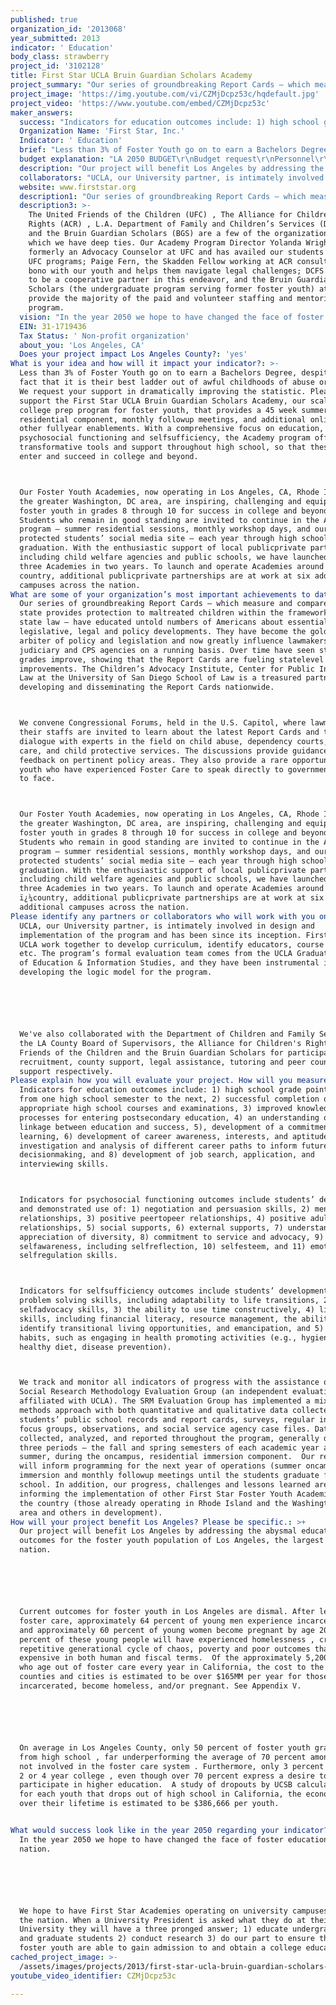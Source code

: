 ```yaml
---
published: true
organization_id: '2013068'
year_submitted: 2013
indicator: ' Education'
body_class: strawberry
project_id: '3102128'
title: First Star UCLA Bruin Guardian Scholars Academy
project_summary: "Our series of groundbreaking Report Cards – which measure and compare how each state provides protection to maltreated children within the framework of its state law – have educated untold numbers of Americans about essential legislative, legal and policy developments. They have become the gold standard arbiter of policy and legislation and now greatly influence lawmakers, the judiciary and CPS agencies on a running basis. Over time have seen states’ grades improve, showing that the Report Cards are fueling state-level improvements. The Children’s Advocacy Institute, Center for Public Interest Law at the University of San Diego School of Law is a treasured partner in developing and disseminating the Report Cards nationwide.\r\nWe convene Congressional Forums, held in the U.S. Capitol, where lawmakers and their staffs are invited to learn about the latest Report Cards and to dialogue with experts in the field on child abuse, dependency courts, foster care, and child protective services. The discussions provide guidance and feedback on pertinent policy areas. They also provide a rare opportunity for youth who have experienced Foster Care to speak directly to government, face to face.\r\nOur Foster Youth Academies, now operating in Los Angeles, CA, Rhode Island and the greater Washington, DC area, are inspiring, challenging and equipping foster youth in grades 8 through 10 for success in college and beyond. Students who remain in good standing are invited to continue in the Academy program – summer residential sessions, monthly workshop days, and our protected students’ social media site – each year through high school graduation. With the enthusiastic support of local public-private partnerships, including child welfare agencies and public schools, we have launched these three Academies in two years. To launch and operate Academies around the ￼country, additional public-private partnerships are at work at six additional campuses across the nation."
project_image: 'https://img.youtube.com/vi/CZMjDcpz53c/hqdefault.jpg'
project_video: 'https://www.youtube.com/embed/CZMjDcpz53c'
maker_answers:
  success: "Indicators for education outcomes include: 1) high school grade point averages from one high school semester to the next, 2) successful completion of appropriate high school courses and examinations, 3) improved knowledge of the processes for entering post-secondary education, 4) an understanding of the linkage between education and success, 5), development of a commitment to learning, 6) development of career awareness, interests, and aptitudes, 7) investigation and analysis of different career paths to inform future decision-making, and 8) development of job search, application, and interviewing skills.\r\nIndicators for psychosocial functioning outcomes include students’ development and demonstrated use of: 1) negotiation and persuasion skills, 2) mentor relationships, 3) positive peer-to-peer relationships, 4) positive adult-youth relationships, 5) social supports, 6) external supports, 7) understanding and appreciation of diversity, 8) commitment to service and advocacy, 9) self-awareness, including self-reflection, 10) self-esteem, and 11) emotional self-regulation skills.\r\nIndicators for self-sufficiency outcomes include students’ development of: 1) problem- solving skills, including adaptability to life transitions, 2) self-advocacy skills, 3) the ability to use time constructively, 4) life skills, including financial literacy, resource management, the ability to identify transitional living opportunities, and emancipation, and 5) healthy habits, such as engaging in health promoting activities (e.g., hygiene, healthy diet, disease prevention).\r\nWe track and monitor all indicators of progress with the assistance of the Social Research Methodology Evaluation Group (an independent evaluation team affiliated with UCLA). The SRM Evaluation Group has implemented a mixed methods approach with both quantitative and qualitative data collected from students’ public school records and report cards, surveys, regular interviews, focus groups, observations, and social service agency case files. Data is collected, analyzed, and reported throughout the program, generally during three periods – the fall and spring semesters of each academic year and in the summer, during the on-campus, residential immersion component.  Our results will inform programming for the next year of operations (summer on-campus immersion and monthly follow-up meetings until the students graduate from high school. In addition, our progress, challenges and lessons learned are informing the implementation of other First Star Foster Youth Academies around the country (those already operating in Rhode Island and the Washington, DC area and others in development)."
  Organization Name: 'First Star, Inc.'
  Indicator: ' Education'
  brief: "Less than 3% of Foster Youth go on to earn a Bachelors Degree, despite the fact that it is their best ladder out of awful childhoods of abuse or neglect. We request your support in dramatically improving the statistic. Please support the First Star UCLA Bruin Guardian Scholars Academy, our scalable college prep program for foster youth, that provides a 4-5 week summer residential component, monthly follow-up meetings, and additional online and other full-year enablements. With a comprehensive focus on education, psychosocial functioning and self-sufficiency, the Academy program offers transformative tools and support throughout high school, so that these youth enter and succeed in college and beyond.\r\nOur Foster Youth Academies, now operating in Los Angeles, CA, Rhode Island and the greater Washington, DC area, are inspiring, challenging and equipping foster youth in grades 8 through 10 for success in college and beyond. Students who remain in good standing are invited to continue in the Academy program – summer residential sessions, monthly workshop days, and our protected students’ social media site – each year through high school graduation. With the enthusiastic support of local public-private partnerships, including child welfare agencies and public schools, we have launched these three Academies in two years. To launch and operate Academies around the country, additional public-private partnerships are at work at six additional campuses across the nation."
  budget explanation: "LA 2050 BUDGET\r\nBudget request\r\nPersonnel\r\nProgram Director (100% FTE)         72,000         25,000\r\nDirector Benefits         39,324\r\nProgram Assistant ( 100%FTE for 3 mos) 10,667           5,000\r\nAssistant Benefits           1,700\r\n10 Peer Counselors @ 10.59 an hour         20,000         20,000\r\nResidential Night Manager hourly            2,076\r\nTaxes 1,604\r\nSubtotal Personnel       147,371         50,000\r\nNon-Personnel\r\nRoom and board  30 students @$74 per student/day x28          62,160         20,000\r\nRoom and board for 10 Peer Counselors x 28 days          20,720           5,000\r\nEnrollment Fees $64 per student           1,920\r\nFee per unit $339 X 2 units X 30 students         20,340\r\nTelephone & Internet              350\r\nInstructional Enhancement Initiative Fees $16 per unit X 4 unit X 30 960\r\nInstructors for Math and Literacy Labs Summer sessions           8,000           8,000\r\nLife Skills Instructors for Summer sessions           3,600           3,600\r\nEvaluation         25,000\r\nStaff Fingerprinting            1,140\r\nParking 1,100\r\nMaterials and Supplies 1,700\r\nPrinting and Text Books 1,400           1,400\r\nAdditional Tutoring           4,000           4,000\r\nMeeting Rooms           1,000\r\nStudent Transportation (shuttles) summer and Saturday sessions         17,400           8,000\r\nField Trips Admissions           3,850\r\nExtended Year Meal Costs 2,600\r\nIncentives for Students (T-shirts, etc) 2,000\r\nCommencement Celebration 1,500\r\nMisc. Snacks and Supplies  1,350\r\nBruin ID Cards              750\r\nSubtotal Non-Personnel       182,840         50,000\r\nTotal Personnel & Non-Personnel       330,211       100,000\r\n Indirect Costs (Univeristy  Fee) @ 13 %          42,900\r\nOther\r\nGrand Total        373,111       100,000"
  description: "Our project will benefit Los Angeles by addressing the abysmal educational outcomes for the foster youth population of Los Angeles, the largest in the nation. \r\n\r\nCurrent outcomes for foster youth in Los Angeles are dismal. After leaving foster care, approximately 64 percent of young men experience incarceration , and approximately 60 percent of young women become pregnant by age 20 , and 24 percent of these young people will have experienced homelessness , creating a repetitive generational cycle of chaos, poverty and poor outcomes that are expensive in both human and fiscal terms.  Of the approximately 5,200 youth who age out of foster care every year in California, the cost to the state, counties and cities is estimated to be over $165MM per year for those that are incarcerated, become homeless, and/or pregnant. See Appendix V.\r\n\r\nOn average in Los Angeles County, only 50 percent of foster youth graduate from high school , far underperforming the average of 70 percent among youth not involved in the foster care system . Furthermore, only 3 percent graduate 2 or 4 year college , even though over 70 percent express a desire to participate in higher education.  A study of dropouts by UCSB calculates that for each youth that drops out of high school in California, the economic loss over their lifetime is estimated to be $386,666 per youth. \r\n"
  collaborators: "UCLA, our University partner, is intimately involved in design and implementation of the program and has been since its inception. First Star and UCLA work together to develop curriculum, identify educators, course selection etc. The program’s formal evaluation team comes from the UCLA Graduate School of Education & Information Studies, and they have been instrumental in developing the logic model for the program.\r\n\r\nWe've also collaborated with the Department of Children and Family Services, the LA County Board of Supervisors, the Alliance for Children's Rights, United Friends of the Children and the Bruin Guardian Scholars for participant recruitment, county support, legal assistance, tutoring and peer counselor support respectively. "
  website: www.firststar.org
  description1: "Our series of groundbreaking Report Cards – which measure and compare how each state provides protection to maltreated children within the framework of its state law – have educated untold numbers of Americans about essential legislative, legal and policy developments. They have become the gold standard arbiter of policy and legislation and now greatly influence lawmakers, the judiciary and CPS agencies on a running basis. Over time have seen states’ grades improve, showing that the Report Cards are fueling state-level improvements. The Children’s Advocacy Institute, Center for Public Interest Law at the University of San Diego School of Law is a treasured partner in developing and disseminating the Report Cards nationwide.\r\nWe convene Congressional Forums, held in the U.S. Capitol, where lawmakers and their staffs are invited to learn about the latest Report Cards and to dialogue with experts in the field on child abuse, dependency courts, foster care, and child protective services. The discussions provide guidance and feedback on pertinent policy areas. They also provide a rare opportunity for youth who have experienced Foster Care to speak directly to government, face to face.\r\nOur Foster Youth Academies, now operating in Los Angeles, CA, Rhode Island and the greater Washington, DC area, are inspiring, challenging and equipping foster youth in grades 8 through 10 for success in college and beyond. Students who remain in good standing are invited to continue in the Academy program – summer residential sessions, monthly workshop days, and our protected students’ social media site – each year through high school graduation. With the enthusiastic support of local public-private partnerships, including child welfare agencies and public schools, we have launched these three Academies in two years. To launch and operate Academies around the ￼country, additional public-private partnerships are at work at six additional campuses across the nation."
  description3: >-
    The United Friends of the Children (UFC) , The Alliance for Children’s
    Rights (ACR) , L.A. Department of Family and Children’s Services (DCFS) ,
    and the Bruin Guardian Scholars (BGS) are a few of the organizations with
    which we have deep ties. Our Academy Program Director Yolanda Wright was
    formerly an Advocacy Counselor at UFC and has availed our students of many
    UFC programs; Paige Fern, the Skadden Fellow working at ACR consults pro
    bono with our youth and helps them navigate legal challenges; DCFS continues
    to be a cooperative partner in this endeavor, and the Bruin Guardian
    Scholars (the undergraduate program serving former foster youth) at UCLA
    provide the majority of the paid and volunteer staffing and mentoring to our
    program.
  vision: "In the year 2050 we hope to have changed the face of foster education in this nation.  \r\n\r\nWe hope to have First Star Academies operating on university campuses across the nation. When a University President is asked what they do at their University they will have a three pronged answer; 1) educate undergraduates and graduate students 2) conduct research 3) do our part to ensure the nations foster youth are able to gain admission to and obtain a college education."
  EIN: 31-1719436
  Tax Status: ' Non-profit organization'
  about_you: 'Los Angeles, CA'
  Does your project impact Los Angeles County?: 'yes'
What is your idea and how will it impact your indicator?: >-
  Less than 3% of Foster Youth go on to earn a Bachelors Degree, despite the
  fact that it is their best ladder out of awful childhoods of abuse or neglect.
  We request your support in dramatically improving the statistic. Please
  support the First Star UCLA Bruin Guardian Scholars Academy, our scalable
  college prep program for foster youth, that provides a 45 week summer
  residential component, monthly followup meetings, and additional online and
  other fullyear enablements. With a comprehensive focus on education,
  psychosocial functioning and selfsufficiency, the Academy program offers
  transformative tools and support throughout high school, so that these youth
  enter and succeed in college and beyond.



  Our Foster Youth Academies, now operating in Los Angeles, CA, Rhode Island and
  the greater Washington, DC area, are inspiring, challenging and equipping
  foster youth in grades 8 through 10 for success in college and beyond.
  Students who remain in good standing are invited to continue in the Academy
  program — summer residential sessions, monthly workshop days, and our
  protected students’ social media site — each year through high school
  graduation. With the enthusiastic support of local publicprivate partnerships,
  including child welfare agencies and public schools, we have launched these
  three Academies in two years. To launch and operate Academies around the
  country, additional publicprivate partnerships are at work at six additional
  campuses across the nation.
What are some of your organization’s most important achievements to date?: >-
  Our series of groundbreaking Report Cards — which measure and compare how each
  state provides protection to maltreated children within the framework of its
  state law — have educated untold numbers of Americans about essential
  legislative, legal and policy developments. They have become the gold standard
  arbiter of policy and legislation and now greatly influence lawmakers, the
  judiciary and CPS agencies on a running basis. Over time have seen states’
  grades improve, showing that the Report Cards are fueling statelevel
  improvements. The Children’s Advocacy Institute, Center for Public Interest
  Law at the University of San Diego School of Law is a treasured partner in
  developing and disseminating the Report Cards nationwide.



  We convene Congressional Forums, held in the U.S. Capitol, where lawmakers and
  their staffs are invited to learn about the latest Report Cards and to
  dialogue with experts in the field on child abuse, dependency courts, foster
  care, and child protective services. The discussions provide guidance and
  feedback on pertinent policy areas. They also provide a rare opportunity for
  youth who have experienced Foster Care to speak directly to government, face
  to face.



  Our Foster Youth Academies, now operating in Los Angeles, CA, Rhode Island and
  the greater Washington, DC area, are inspiring, challenging and equipping
  foster youth in grades 8 through 10 for success in college and beyond.
  Students who remain in good standing are invited to continue in the Academy
  program — summer residential sessions, monthly workshop days, and our
  protected students’ social media site — each year through high school
  graduation. With the enthusiastic support of local publicprivate partnerships,
  including child welfare agencies and public schools, we have launched these
  three Academies in two years. To launch and operate Academies around the
  ï¿¼country, additional publicprivate partnerships are at work at six
  additional campuses across the nation.
Please identify any partners or collaborators who will work with you on this project.: >-
  UCLA, our University partner, is intimately involved in design and
  implementation of the program and has been since its inception. First Star and
  UCLA work together to develop curriculum, identify educators, course selection
  etc. The program’s formal evaluation team comes from the UCLA Graduate School
  of Education & Information Studies, and they have been instrumental in
  developing the logic model for the program.






  We've also collaborated with the Department of Children and Family Services,
  the LA County Board of Supervisors, the Alliance for Children's Rights, United
  Friends of the Children and the Bruin Guardian Scholars for participant
  recruitment, county support, legal assistance, tutoring and peer counselor
  support respectively. 
Please explain how you will evaluate your project. How will you measure success?: >-
  Indicators for education outcomes include: 1) high school grade point averages
  from one high school semester to the next, 2) successful completion of
  appropriate high school courses and examinations, 3) improved knowledge of the
  processes for entering postsecondary education, 4) an understanding of the
  linkage between education and success, 5), development of a commitment to
  learning, 6) development of career awareness, interests, and aptitudes, 7)
  investigation and analysis of different career paths to inform future
  decisionmaking, and 8) development of job search, application, and
  interviewing skills.



  Indicators for psychosocial functioning outcomes include students’ development
  and demonstrated use of: 1) negotiation and persuasion skills, 2) mentor
  relationships, 3) positive peertopeer relationships, 4) positive adultyouth
  relationships, 5) social supports, 6) external supports, 7) understanding and
  appreciation of diversity, 8) commitment to service and advocacy, 9)
  selfawareness, including selfreflection, 10) selfesteem, and 11) emotional
  selfregulation skills.



  Indicators for selfsufficiency outcomes include students’ development of: 1)
  problem solving skills, including adaptability to life transitions, 2)
  selfadvocacy skills, 3) the ability to use time constructively, 4) life
  skills, including financial literacy, resource management, the ability to
  identify transitional living opportunities, and emancipation, and 5) healthy
  habits, such as engaging in health promoting activities (e.g., hygiene,
  healthy diet, disease prevention).



  We track and monitor all indicators of progress with the assistance of the
  Social Research Methodology Evaluation Group (an independent evaluation team
  affiliated with UCLA). The SRM Evaluation Group has implemented a mixed
  methods approach with both quantitative and qualitative data collected from
  students’ public school records and report cards, surveys, regular interviews,
  focus groups, observations, and social service agency case files. Data is
  collected, analyzed, and reported throughout the program, generally during
  three periods — the fall and spring semesters of each academic year and in the
  summer, during the oncampus, residential immersion component.  Our results
  will inform programming for the next year of operations (summer oncampus
  immersion and monthly followup meetings until the students graduate from high
  school. In addition, our progress, challenges and lessons learned are
  informing the implementation of other First Star Foster Youth Academies around
  the country (those already operating in Rhode Island and the Washington, DC
  area and others in development).
How will your project benefit Los Angeles? Please be specific.: >+
  Our project will benefit Los Angeles by addressing the abysmal educational
  outcomes for the foster youth population of Los Angeles, the largest in the
  nation. 






  Current outcomes for foster youth in Los Angeles are dismal. After leaving
  foster care, approximately 64 percent of young men experience incarceration ,
  and approximately 60 percent of young women become pregnant by age 20 , and 24
  percent of these young people will have experienced homelessness , creating a
  repetitive generational cycle of chaos, poverty and poor outcomes that are
  expensive in both human and fiscal terms.  Of the approximately 5,200 youth
  who age out of foster care every year in California, the cost to the state,
  counties and cities is estimated to be over $165MM per year for those that are
  incarcerated, become homeless, and/or pregnant. See Appendix V.






  On average in Los Angeles County, only 50 percent of foster youth graduate
  from high school , far underperforming the average of 70 percent among youth
  not involved in the foster care system . Furthermore, only 3 percent graduate
  2 or 4 year college , even though over 70 percent express a desire to
  participate in higher education.  A study of dropouts by UCSB calculates that
  for each youth that drops out of high school in California, the economic loss
  over their lifetime is estimated to be $386,666 per youth. 


What would success look like in the year 2050 regarding your indicator?: >-
  In the year 2050 we hope to have changed the face of foster education in this
  nation.  






  We hope to have First Star Academies operating on university campuses across
  the nation. When a University President is asked what they do at their
  University they will have a three pronged answer; 1) educate undergraduates
  and graduate students 2) conduct research 3) do our part to ensure the nations
  foster youth are able to gain admission to and obtain a college education.
cached_project_image: >-
  /assets/images/projects/2013/first-star-ucla-bruin-guardian-scholars-academy/img.youtube.com/vi/CZMjDcpz53c/hqdefault.jpg
youtube_video_identifier: CZMjDcpz53c

---
```

